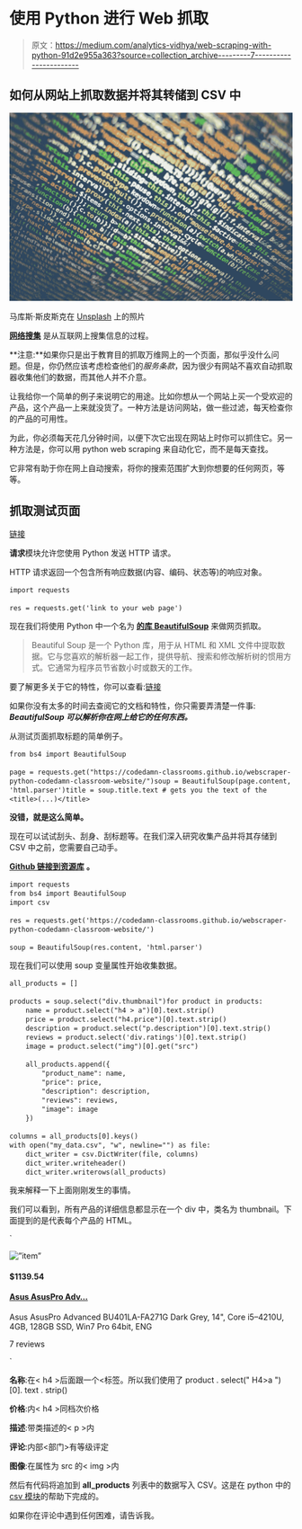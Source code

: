 # 使用 Python 进行 Web 抓取

> 原文：<https://medium.com/analytics-vidhya/web-scraping-with-python-91d2e955a363?source=collection_archive---------7----------------------->

## 如何从网站上抓取数据并将其转储到 CSV 中

![](img/21e1a48f06cce1f6cec8c910e16dfc36.png)

马库斯·斯皮斯克在 [Unsplash](https://unsplash.com?utm_source=medium&utm_medium=referral) 上的照片

[**网络搜集**](https://realpython.com/beautiful-soup-web-scraper-python/) 是从互联网上搜集信息的过程。

**注意:**如果你只是出于教育目的抓取万维网上的一个页面，那似乎没什么问题。但是，你仍然应该考虑检查他们的*服务条款*，因为很少有网站不喜欢自动抓取器收集他们的数据，而其他人并不介意。

让我给你一个简单的例子来说明它的用途。比如你想从一个网站上买一个受欢迎的产品，这个产品一上来就没货了。一种方法是访问网站，做一些过滤，每天检查你的产品的可用性。

为此，你必须每天花几分钟时间，以便下次它出现在网站上时你可以抓住它。另一种方法是，你可以用 python web scraping 来自动化它，而不是每天查找。

它非常有助于你在网上自动搜索，将你的搜索范围扩大到你想要的任何网页，等等。

## 抓取测试页面

[链接](https://codedamn-classrooms.github.io/webscraper-python-codedamn-classroom-website/)

**请求**模块允许您使用 Python 发送 HTTP 请求。

HTTP 请求返回一个包含所有响应数据(内容、编码、状态等)的响应对象。

```
import requests

res = requests.get('link to your web page')
```

现在我们将使用 Python 中一个名为 [**的库 BeautifulSoup**](https://www.crummy.com/software/BeautifulSoup/bs4/doc/#:~:text=Beautiful%20Soup%20is%20a%20Python,hours%20or%20days%20of%20work.) 来做网页抓取。

> Beautiful Soup 是一个 Python 库，用于从 HTML 和 XML 文件中提取数据。它与您喜欢的解析器一起工作，提供导航、搜索和修改解析树的惯用方式。它通常为程序员节省数小时或数天的工作。

要了解更多关于它的特性，你可以查看:[链接](https://www.crummy.com/software/BeautifulSoup/)

如果你没有太多的时间去查阅它的文档和特性，你只需要弄清楚一件事: ***BeautifulSoup 可以解析你在网上给它的任何东西。***

从测试页面抓取标题的简单例子。

```
from bs4 import BeautifulSoup

page = requests.get("https://codedamn-classrooms.github.io/webscraper-python-codedamn-classroom-website/")soup = BeautifulSoup(page.content, 'html.parser')title = soup.title.text # gets you the text of the <title>(...)</title>
```

**没错，就是这么简单。**

现在可以试试刮头、刮身、刮标题等。在我们深入研究收集产品并将其存储到 CSV 中之前，您需要自己动手。

[**Github 链接到资源库**](https://github.com/rahulkapoor253/WebScraping) **。**

```
import requests
from bs4 import BeautifulSoup
import csv

res = requests.get('https://codedamn-classrooms.github.io/webscraper-python-codedamn-classroom-website/')

soup = BeautifulSoup(res.content, 'html.parser')
```

现在我们可以使用 soup 变量属性开始收集数据。

```
all_products = []

products = soup.select("div.thumbnail")for product in products:
    name = product.select("h4 > a")[0].text.strip()
    price = product.select("h4.price")[0].text.strip()
    description = product.select("p.description")[0].text.strip()
    reviews = product.select('div.ratings')[0].text.strip()
    image = product.select("img")[0].get("src")

    all_products.append({
        "product_name": name,
        "price": price,
        "description": description,
        "reviews": reviews,
        "image": image
    })

columns = all_products[0].keys()
with open("my_data.csv", "w", newline="") as file:
    dict_writer = csv.DictWriter(file, columns)
    dict_writer.writeheader()
    dict_writer.writerows(all_products)
```

我来解释一下上面刚刚发生的事情。

我们可以看到，所有产品的详细信息都显示在一个 div 中，类名为 thumbnail。下面提到的是代表每个产品的 HTML。

`<div class=”thumbnail”>
<img alt=”item” class=”img-responsive” src=”/webscraper-python-codedamn-classroom-website/cart2.png”/>
<div class=”caption”>
<h4 class=”pull-right price”>$1139.54</h4>
<h4>
<a class=”title” href=”/webscraper-python-codedamn-classroom-website/test-sites/e-commerce/allinone/product/593" title=”Asus AsusPro Advanced BU401LA-FA271G Dark Grey”>Asus AsusPro Adv…</a>
</h4>
<p class=”description”>
Asus AsusPro Advanced BU401LA-FA271G Dark Grey,
14", Core i5–4210U, 4GB, 128GB SSD, Win7 Pro 64bit,
ENG
</p>
</div>
<div class=”ratings”>
<p class=”pull-right”>7 reviews</p>
<p data-rating=”3">
<span class=”glyphicon glyphicon-star”></span>
<span class=”glyphicon glyphicon-star”></span>
<span class=”glyphicon glyphicon-star”></span>
</p>
</div>`

**名称**:在< h4 >后面跟一个<标签。所以我们使用了 product . select(" H4>a ")[0]. text . strip()

**价格**:内< h4 >同档次价格

**描述**:带类描述的< p >内

**评论**:内部<部门>有等级评定

**图像**:在属性为 src 的< img >内

然后有代码将追加到 **all_products** 列表中的数据写入 CSV。这是在 python 中的 [csv 模块](https://docs.python.org/3/library/csv.html)的帮助下完成的。

如果你在评论中遇到任何困难，请告诉我。
